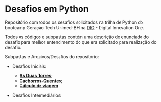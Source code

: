 # Desafios em Python
Repositório com todos os desafios solicitados na trilha de Python do bootcamp Geração Tech Unimed-BH na [DIO](https://web.dio.me/) - Digital Innovation One.

Todos os códigos e subpastas contém uma descrição do enunciado do desafio para melhor entendimento do que era solicitado para realização do desafio.

Subpastas e Arquivos/Desafios do repositório:
 - Desafios Iniciais:
    *  [**As Duas Torres**](https://github.com/GeffyB/desafios-python-DIO/blob/main/Desafios%20Iniciais%20Py/desafio_as_duas_torres.py);
    *  [**Cachorros-Quentes**](https://github.com/GeffyB/desafios-python-DIO/blob/main/Desafios%20Iniciais%20Py/desafio_cachorros_quentes.py);
    *  [**Cálculo de viagem**](https://github.com/GeffyB/desafios-python-DIO/blob/main/Desafios%20Iniciais%20Py/desafio_calculo_de_viagem.py)
 
 - Desafios Intermediários:
    
